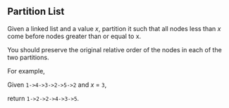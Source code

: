 ## Partition List

Given a linked list and a value *x*, partition it such that all nodes less than *x* come before nodes greater than or equal to x.

You should preserve the original relative order of the nodes in each of the two partitions.

For example,

Given `1->4->3->2->5->2` and *x* = `3`,

return `1->2->2->4->3->5`.
